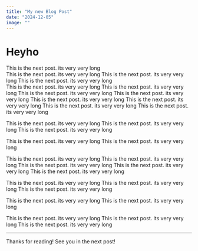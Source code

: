 ```yaml
---
title: "My new Blog Post"
date: "2024-12-05"
image: ""
---
```


# Heyho

This is the next post. its very very long <br>
This is the next post. its very very long 
This is the next post. its very very long
This is the next post. its very very long<br>
This is the next post. its very very long
This is the next post. its very very long
This is the next post. its very very long
This is the next post. its very very long
This is the next post. its very very long
This is the next post. its very very long
This is the next post. its very very long
This is the next post. its very very long

This is the next post. its very very long
This is the next post. its very very long
This is the next post. its very very long

This is the next post. its very very long
This is the next post. its very very long

This is the next post. its very very long
This is the next post. its very very long
This is the next post. its very very long
This is the next post. its very very long
This is the next post. its very very long

This is the next post. its very very long
This is the next post. its very very long
This is the next post. its very very long

This is the next post. its very very long
This is the next post. its very very long

This is the next post. its very very long
This is the next post. its very very long
This is the next post. its very very long

---

Thanks for reading! See you in the next post!
